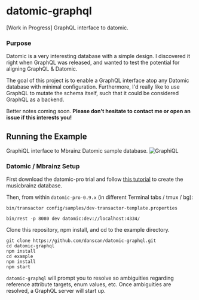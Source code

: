 # datomic-graphql
[Work in Progress] GraphQL interface to datomic.

### Purpose
Datomic is a very interesting database with a simple design.  I discovered it right when GraphQL was released, and wanted to test the potential for aligning GraphQL & Datomic.

The goal of this project is to enable a GraphQL interface atop any Datomic database with minimal configuration.  Furthermore, I'd really like to use GraphQL to mutate the schema itself, such that it could be considered GraphQL as a backend.

Better notes coming soon.  **Please don't hesitate to contact me or open an issue if this interests you!**


## Running the Example

GraphiQL interface to Mbrainz Datomic sample database.
![GraphiQL](https://cloud.githubusercontent.com/assets/1638987/12154291/a4d30cda-b48c-11e5-841d-62428f642d2f.png)

### Datomic / Mbrainz Setup
First download the datomic-pro trial and follow [this tutorial](http://blog.datomic.com/2013/07/datomic-musicbrainz-sample-database.html) to create the musicbrainz database.

Then, from within `datomic-pro-0.9.x` (in different Terminal tabs / tmux / bg):
```
bin/transactor config/samples/dev-transactor-template.properties

bin/rest -p 8080 dev datomic:dev://localhost:4334/
```

Clone this repository, npm install, and cd to the example directory.
```
git clone https://github.com/danscan/datomic-graphql.git
cd datomic-graphql
npm install
cd example
npm install
npm start
```

`datomic-graphql` will prompt you to resolve so ambiguities regarding reference attribute targets, enum values, etc.  Once ambiguities are resolved, a GraphQL server will start up.
